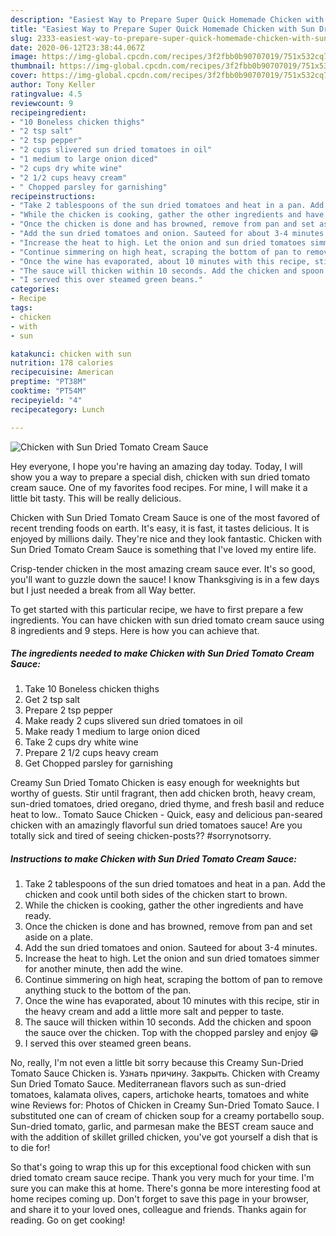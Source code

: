 ```yaml
---
description: "Easiest Way to Prepare Super Quick Homemade Chicken with Sun Dried Tomato Cream Sauce"
title: "Easiest Way to Prepare Super Quick Homemade Chicken with Sun Dried Tomato Cream Sauce"
slug: 2333-easiest-way-to-prepare-super-quick-homemade-chicken-with-sun-dried-tomato-cream-sauce
date: 2020-06-12T23:38:44.067Z
image: https://img-global.cpcdn.com/recipes/3f2fbb0b90707019/751x532cq70/chicken-with-sun-dried-tomato-cream-sauce-recipe-main-photo.jpg
thumbnail: https://img-global.cpcdn.com/recipes/3f2fbb0b90707019/751x532cq70/chicken-with-sun-dried-tomato-cream-sauce-recipe-main-photo.jpg
cover: https://img-global.cpcdn.com/recipes/3f2fbb0b90707019/751x532cq70/chicken-with-sun-dried-tomato-cream-sauce-recipe-main-photo.jpg
author: Tony Keller
ratingvalue: 4.5
reviewcount: 9
recipeingredient:
- "10 Boneless chicken thighs"
- "2 tsp salt"
- "2 tsp pepper"
- "2 cups slivered sun dried tomatoes in oil"
- "1 medium to large onion diced"
- "2 cups dry white wine"
- "2 1/2 cups heavy cream"
- " Chopped parsley for garnishing"
recipeinstructions:
- "Take 2 tablespoons of the sun dried tomatoes and heat in a pan. Add the chicken and cook until both sides of the chicken start to brown."
- "While the chicken is cooking, gather the other ingredients and have ready."
- "Once the chicken is done and has browned, remove from pan and set aside on a plate."
- "Add the sun dried tomatoes and onion. Sauteed for about 3-4 minutes."
- "Increase the heat to high. Let the onion and sun dried tomatoes simmer for another minute, then add the wine."
- "Continue simmering on high heat, scraping the bottom of pan to remove anything stuck to the bottom of the pan."
- "Once the wine has evaporated, about 10 minutes with this recipe, stir in the heavy cream and add a little more salt and pepper to taste."
- "The sauce will thicken within 10 seconds. Add the chicken and spoon the sauce over the chicken. Top with the chopped parsley and enjoy 😁"
- "I served this over steamed green beans."
categories:
- Recipe
tags:
- chicken
- with
- sun

katakunci: chicken with sun 
nutrition: 178 calories
recipecuisine: American
preptime: "PT38M"
cooktime: "PT54M"
recipeyield: "4"
recipecategory: Lunch

---
```



![Chicken with Sun Dried Tomato Cream Sauce](https://img-global.cpcdn.com/recipes/3f2fbb0b90707019/751x532cq70/chicken-with-sun-dried-tomato-cream-sauce-recipe-main-photo.jpg)

Hey everyone, I hope you're having an amazing day today. Today, I will show you a way to prepare a special dish, chicken with sun dried tomato cream sauce. One of my favorites food recipes. For mine, I will make it a little bit tasty. This will be really delicious.

Chicken with Sun Dried Tomato Cream Sauce is one of the most favored of recent trending foods on earth. It's easy, it is fast, it tastes delicious. It is enjoyed by millions daily. They're nice and they look fantastic. Chicken with Sun Dried Tomato Cream Sauce is something that I've loved my entire life.

Crisp-tender chicken in the most amazing cream sauce ever. It&#39;s so good, you&#39;ll want to guzzle down the sauce! I know Thanksgiving is in a few days but I just needed a break from all Way better.


To get started with this particular recipe, we have to first prepare a few ingredients. You can have chicken with sun dried tomato cream sauce using 8 ingredients and 9 steps. Here is how you can achieve that.

<!--inarticleads1-->

##### The ingredients needed to make Chicken with Sun Dried Tomato Cream Sauce:

1. Take 10 Boneless chicken thighs
1. Get 2 tsp salt
1. Prepare 2 tsp pepper
1. Make ready 2 cups slivered sun dried tomatoes in oil
1. Make ready 1 medium to large onion diced
1. Take 2 cups dry white wine
1. Prepare 2 1/2 cups heavy cream
1. Get  Chopped parsley for garnishing


Creamy Sun Dried Tomato Chicken is easy enough for weeknights but worthy of guests. Stir until fragrant, then add chicken broth, heavy cream, sun-dried tomatoes, dried oregano, dried thyme, and fresh basil and reduce heat to low.. Tomato Sauce Chicken - Quick, easy and delicious pan-seared chicken with an amazingly flavorful sun dried tomatoes sauce! Are you totally sick and tired of seeing chicken-posts?? #sorrynotsorry. 

<!--inarticleads2-->

##### Instructions to make Chicken with Sun Dried Tomato Cream Sauce:

1. Take 2 tablespoons of the sun dried tomatoes and heat in a pan. Add the chicken and cook until both sides of the chicken start to brown.
1. While the chicken is cooking, gather the other ingredients and have ready.
1. Once the chicken is done and has browned, remove from pan and set aside on a plate.
1. Add the sun dried tomatoes and onion. Sauteed for about 3-4 minutes.
1. Increase the heat to high. Let the onion and sun dried tomatoes simmer for another minute, then add the wine.
1. Continue simmering on high heat, scraping the bottom of pan to remove anything stuck to the bottom of the pan.
1. Once the wine has evaporated, about 10 minutes with this recipe, stir in the heavy cream and add a little more salt and pepper to taste.
1. The sauce will thicken within 10 seconds. Add the chicken and spoon the sauce over the chicken. Top with the chopped parsley and enjoy 😁
1. I served this over steamed green beans.


No, really, I&#39;m not even a little bit sorry because this Creamy Sun-Dried Tomato Sauce Chicken is. Узнать причину. Закрыть. Chicken with Creamy Sun Dried Tomato Sauce. Mediterranean flavors such as sun-dried tomatoes, kalamata olives, capers, artichoke hearts, tomatoes and white wine Reviews for: Photos of Chicken in Creamy Sun-Dried Tomato Sauce. I substituted one can of cream of chicken soup for a creamy portabello soup. Sun-dried tomato, garlic, and parmesan make the BEST cream sauce and with the addition of skillet grilled chicken, you&#39;ve got yourself a dish that is to die for! 

So that's going to wrap this up for this exceptional food chicken with sun dried tomato cream sauce recipe. Thank you very much for your time. I'm sure you can make this at home. There's gonna be more interesting food at home recipes coming up. Don't forget to save this page in your browser, and share it to your loved ones, colleague and friends. Thanks again for reading. Go on get cooking!
